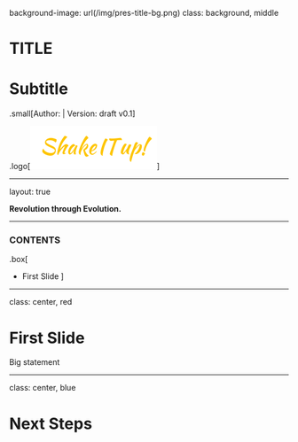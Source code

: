 background-image: url(<full-relative-path>/img/pres-title-bg.png)
class: background, middle

# TITLE

# Subtitle

.small[Author:   |   Version: draft v0.1]

.logo[<img src="img/logo.png"/>]

---
layout: true
<div id="footer-content"><p><strong>Revolution through Evolution.</strong></p></div>

---


### CONTENTS

.box[
* First Slide
]

---

class: center, red

# First Slide

Big statement

---

class: center, blue

# Next Steps
